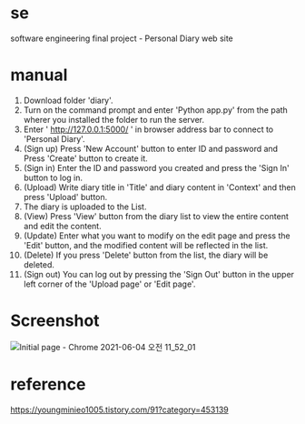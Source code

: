 # se
software engineering final project - Personal Diary web site

# manual
1. Download folder 'diary'.
2. Turn on the command prompt and enter 'Python app.py' from the path wherer you installed the folder to run the server.
3. Enter ' http://127.0.0.1:5000/ ' in browser address bar to connect to 'Personal Diary'.
4. (Sign up) Press 'New Account' button to enter ID and password and Press 'Create' button to create it.
5. (Sign in) Enter the ID and password you created and press the 'Sign In' button to log in.
6. (Upload) Write diary title in 'Title' and diary content in 'Context' and then press 'Upload' button.
7. The diary is uploaded to the List.
8. (View) Press 'View' button from the diary list to view the entire content and edit the content.
9. (Update) Enter what you want to modify on the edit page and press the 'Edit' button, and the modified content will be reflected in the list.
10. (Delete) If you press 'Delete' button from the list, the diary will be deleted.
11. (Sign out) You can log out by pressing the 'Sign Out' button in the upper left corner of the 'Upload page' or 'Edit page'.

# Screenshot
![Initial page - Chrome 2021-06-04 오전 11_52_01](https://user-images.githubusercontent.com/74034366/120739195-1961ba00-c52c-11eb-8f37-3641ad1efb06.png)

# reference
https://youngminieo1005.tistory.com/91?category=453139
